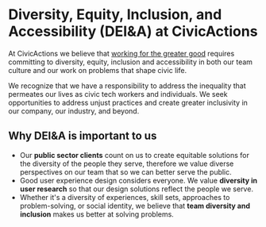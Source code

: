 # Diversity, Equity, Inclusion, and Accessibility (DEI&A) at CivicActions

At CivicActions we believe that [working for the greater good](http://civicactions.com/values) requires committing to diversity, equity, inclusion and accessibility in both our team culture and our work on problems that shape civic life.

We recognize that we have a responsibility to address the inequality that permeates our lives as civic tech workers and individuals. We seek opportunities to address unjust practices and create greater inclusivity in our company, our industry, and beyond.

## Why DEI&A is important to us

- Our **public sector clients** count on us to create equitable solutions for the diversity of the people they serve, therefore we value diverse perspectives on our team that so we can better serve the public.
- Good user experience design considers everyone. We value **diversity in user research** so that our design solutions reflect the people we serve.
- Whether it's a diversity of experiences, skill sets, approaches to problem-solving, or social identity, we believe that **team diversity and inclusion** makes us better at solving problems.
